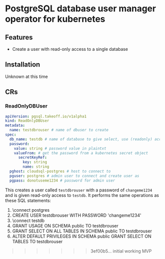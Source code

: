 # PostgreSQL database user manager operator for kubernetes

## Features
* Create a user with read-only access to a single database

## Installation
Unknown at this time

## CRs

### ReadOnlyDBUser
```yaml
apiVersion: pgsql.takeoff.io/v1alpha1
kind: ReadOnlyDBUser
metadata:
  name: testdbrouser # name of dbuser to create
spec:
  db_name: testdb # name of database to give select, use (readonly) access to
  password:
    value: string # password value in plaintxt
    valueFrom: # get the password from a kubernetes secret object
      secretKeyRef:
        key: string
        name: string
  pghost: cloudsql-postgres # host to connect to
  pguser: postgres # admin user to connect and create user as
  pgpass: donotuseme1234 # password for admin user
```

This creates a user called `testdbrouser` with a password of `changeme1234` and is given read-only access to `testdb`.
It performs the same operations as these SQL statements:
1. \connect postgres
2. CREATE USER testdbrouser WITH PASSWORD 'changeme1234'
3. \connect testdb 
4. GRANT USAGE ON SCHEMA public TO testdbrouser
5. GRANT SELECT ON ALL TABLES IN SCHEMA public TO testdbrouser
6. ALTER DEFAULT PRIVILEGES IN SCHEMA public GRANT SELECT ON TABLES TO testdbrouser
>>>>>>> 3ef00b5... initial working MVP
